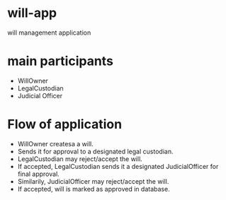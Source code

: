 # will-app
will management application

# main participants
* WillOwner
* LegalCustodian
* Judicial Officer

# Flow of application
* WillOwner createsa a will.
* Sends it for approval to a designated legal custodian.
* LegalCustodian may reject/accept the will.
* If accepted, LegalCustodian sends it a designated JudicialOfficer for final approval.
* Similarily, JudicialOfficer may reject/accept the will.
* If accepted, will is marked as approved in database.


